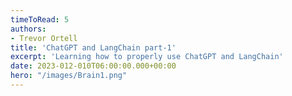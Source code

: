 ```yaml
---
timeToRead: 5
authors:
- Trevor Ortell
title: 'ChatGPT and LangChain part-1'
excerpt: 'Learning how to properly use ChatGPT and LangChain'
date: 2023-012-010T06:00:00.000+00:00
hero: "/images/Brain1.png"
---
```


